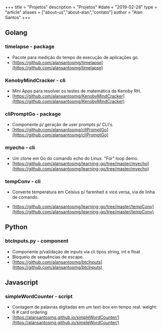 +++
title = "Projetos"
description = "Projetos"
#date = "2019-02-28"
type = "article"
aliases = ["about-us","about-alan","contato"]
author = "Alan Santos"
+++
## Golang
### timelapse - package

* Pacote para medição do tempo de execução de aplicações go.
* [https://github.com/alansantosmg/timelapse](https://github.com/alansantosmg/timelapse)

### KenobyMindCracker - cli
* Mini Apps para resolver os testes de matemática da Kenoby RH.
* [https://github.com/alansantosmg/KenobyMindCracker](https://github.com/alansantosmg/KenobyMindCracker)

### cliPromptGo - package
* Componente p/ geração de user prompts p/ CLI's.
* [https://github.com/alansantosmg/cliPromptGo](https://github.com/alansantosmg/cliPromptGo)

### myecho - cli
* Um clone em Go do comando echo do Linux. "For" loop demo.
* [https://github.com/alansantosmg/learning-go/tree/master/myecho](https://github.com/alansantosmg/learning-go/tree/master/myecho)

### tempConv - cli
* Converte temperatura em Celsius p/ farenheit e vice versa, via de linha de comando.

* [https://github.com/alansantosmg/learning-go/tree/master/tempConv](https://github.com/alansantosmg/learning-go/tree/master/tempConv)

## Python

### btcInputs.py - component

* Componente p/validação de inputs via cli tipos string, int e float
* Bloqueio de sequências de escape.
* [https://github.com/alansantosmg/btcInputs](https://github.com/alansantosmg/btcInputs)

## Javascript

### simpleWordCounter - script

* Contagem de palavras digitadas em um text-box em tempo real.
weight: 6 # card ordering
* [https://alansantosmg.github.io/simpleWordCounter/](https://alansantosmg.github.io/simpleWordCounter/)